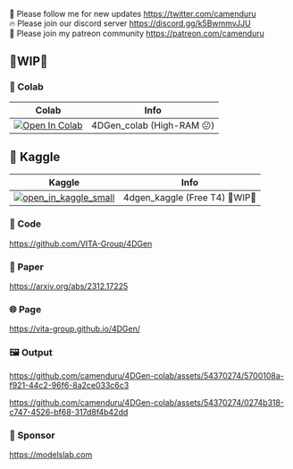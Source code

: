 🐣 Please follow me for new updates https://twitter.com/camenduru <br />
🔥 Please join our discord server https://discord.gg/k5BwmmvJJU <br />
🥳 Please join my patreon community https://patreon.com/camenduru <br />


## 🚦WIP🚦

### 🦒 Colab

| Colab | Info
| --- | --- |
[![Open In Colab](https://colab.research.google.com/assets/colab-badge.svg)](https://colab.research.google.com/github/camenduru/4DGen-colab/blob/main/4DGen_colab.ipynb) | 4DGen_colab (High-RAM 😐)

## 🦆 Kaggle

| Kaggle | Info
| --- | --- |
[![open_in_kaggle_small](https://user-images.githubusercontent.com/54370274/228924833-17316feb-d0fe-4249-90ba-682930ba11e5.svg)](https://kaggle.com/camenduru/4dgen) | 4dgen_kaggle (Free T4) 🚦WIP🚦


### 🧬 Code
https://github.com/VITA-Group/4DGen

### 📄 Paper
https://arxiv.org/abs/2312.17225

### 🌐 Page
https://vita-group.github.io/4DGen/

### 🖼 Output

https://github.com/camenduru/4DGen-colab/assets/54370274/5700108a-f921-44c2-96f6-8a2ce033c6c3

https://github.com/camenduru/4DGen-colab/assets/54370274/0274b318-c747-4526-bf68-317d8f4b42dd

### 🏢 Sponsor
https://modelslab.com
